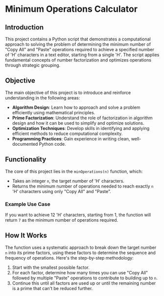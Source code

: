 # Minimum Operations Calculator

## Introduction
This project contains a Python script that demonstrates a computational approach to solving the problem of determining the minimum number of "Copy All" and "Paste" operations required to achieve a specified number of 'H' characters in a text editor, starting from a single 'H'. The script applies fundamental concepts of number factorization and optimizes operations through strategic grouping.

## Objective
The main objective of this project is to introduce and reinforce understanding in the following areas:

- **Algorithm Design**: Learn how to approach and solve a problem efficiently using mathematical principles.
- **Prime Factorization**: Understand the role of factorization in algorithm design and how it can be used to simplify and optimize solutions.
- **Optimization Techniques**: Develop skills in identifying and applying efficient methods to reduce computational complexity.
- **Programming Practices**: Gain experience in writing clean, well-documented Python code.

## Functionality
The core of this project lies in the `minOperations(n)` function, which:
- Takes an integer `n`, the target number of 'H' characters.
- Returns the minimum number of operations needed to reach exactly `n` 'H' characters using only "Copy All" and "Paste".

### Example Use Case
If you want to achieve 12 'H' characters, starting from 1, the function will return `7` as the minimum number of operations required.

## How It Works
The function uses a systematic approach to break down the target number `n` into its prime factors, using these factors to determine the sequence and frequency of operations. Here's the step-by-step methodology:
1. Start with the smallest possible factor.
2. For each factor, determine how many times you can use "Copy All" followed by multiple "Paste" operations to contribute to building up to `n`.
3. Continue this until all factors are used up or until the remaining number is a prime that can't be reduced further.
